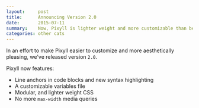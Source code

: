 ```yaml
---
layout:     post
title:      Announcing Version 2.0
date:       2015-07-11
summary:    Now, Pixyll is lighter weight and more customizable than before.
categories: other cats
---
```


In an effort to make Pixyll easier to customize and more aesthetically pleasing, we've released version `2.0`.

Pixyll now features:

* Line anchors in code blocks and new syntax highlighting
* A customizable variables file
* Modular, and lighter weight CSS
* No more `max-width` media queries

